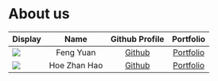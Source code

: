 # About us

Display | Name | Github Profile | Portfolio 
--------|:----:|:--------------:|:---------:
![](https://via.placeholder.com/100.png?text=Photo) | Feng Yuan | [Github](https://github.com/srfl0) | [Portfolio](docs/team/fengyuan.md)
![](https://via.placeholder.com/100.png?text=Photo) | Hoe Zhan Hao | [Github](https://github.com/) | [Portfolio](docs/team/johndoe.md)

